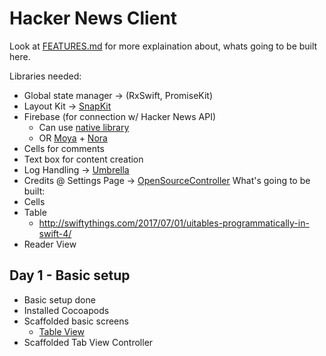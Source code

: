 # Hacker News Client
Look at [FEATURES.md](./FEATURES.md) for more explaination about, whats going to be built here.

Libraries needed:
  - Global state manager &rightarrow; (RxSwift, PromiseKit)
  - Layout Kit &rightarrow; [SnapKit](https://github.com/SnapKit/SnapKit)
  - Firebase (for connection w/ Hacker News API)
    - Can use [native library](https://github.com/firebase/firebase-ios-sdk)
    - OR [Moya](https://github.com/Moya/Moya) + [Nora](https://github.com/SD10/Nora)
  - Cells for comments
  - Text box for content creation
  - Log Handling &rightarrow; [Umbrella](https://github.com/devxoul/Umbrella)
  - Credits @ Settings Page &rightarrow; [OpenSourceController](https://github.com/floriangbh/OpenSourceController)
What's going to be built:
  - Cells
  - Table
    - http://swiftythings.com/2017/07/01/uitables-programmatically-in-swift-4/
  - Reader View

## Day 1 - Basic setup

- Basic setup done
- Installed Cocoapods
- Scaffolded basic screens
  - [Table View](http://swiftythings.com/2017/07/01/uitables-programmatically-in-swift-4/)
- Scaffolded Tab View Controller